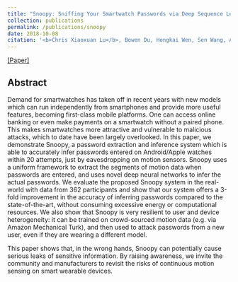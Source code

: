 ```yaml
---
title: "Snoopy: Sniffing Your Smartwatch Passwords via Deep Sequence Learning"
collection: publications
permalink: /publications/snoopy
date: 2018-10-08
citation: '<b>Chris Xiaoxuan Lu</b>, Bowen Du, Hongkai Wen, Sen Wang, Andrew Markham, Ivan Martinovic, Yiran Shen and Niki Trigoni <i>In UbiComp 2018.</i>'
---
```

[[Paper]](https://christopherlu.github.io/files/papers/[UbiComp2018]Snoopy.pdf)


## Abstract
Demand for smartwatches has taken off in recent years with new models which can run independently from smartphones and provide more useful features, becoming first-class mobile platforms. One can access online banking or even make payments on a smartwatch without a paired phone. This makes smartwatches more attractive and vulnerable to malicious attacks, which to date have been largely overlooked. In this paper, we demonstrate Snoopy, a password extraction and inference system which is able to accurately infer passwords entered on Android/Apple watches within 20 attempts, just by eavesdropping on motion sensors. Snoopy uses a uniform framework to extract the segments of motion data when passwords are entered, and uses novel deep neural networks to infer the actual passwords. We evaluate the proposed Snoopy system in the real-world with data from 362 participants and show that our system offers a 3-fold improvement in the accuracy of inferring passwords compared to the state-of-the-art, without consuming excessive energy or computational resources. We also show that Snoopy is very resilient to user and device heterogeneity: it can be trained on crowd-sourced motion data (e.g. via Amazon Mechanical Turk), and then used to attack passwords from a new user, even if they are wearing a different model. 

This paper shows that, in the wrong hands, Snoopy can potentially cause serious leaks of sensitive information. By raising awareness, we invite the community and manufacturers to revisit the risks of continuous motion sensing on smart wearable devices. 